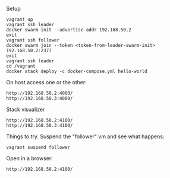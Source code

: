 Setup

    vagrant up
    vagrant ssh leader
    docker swarm init --advertise-addr 192.168.50.2
    exit
    vagrant ssh follower
    docker swarm join --token <token-from-leader-swarm-init> 192.168.50.2:2377
    exit
    vagrant ssh leader
    cd /vagrant
    docker stack deploy -c docker-compose.yml hello-world

On host access one or the other:

    http://192.168.50.2:4000/
    http://192.168.50.3:4000/

Stack visualizer

    http://192.168.50.2:4100/
    http://192.168.50.3:4100/

Things to try. Suspend the "follower" vm and see what happens:

    vagrant suspend follower


Open in a browser:
    
    http://192.168.50.2:4100/